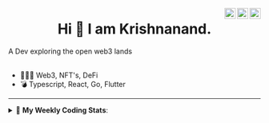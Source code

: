 <a href="https://twitter.com/incrypto32" target="_blank" rel="nofollow"><img align="right" alt="Pratik's Twitter" width="22px" src="https://cdn.jsdelivr.net/npm/simple-icons@v3/icons/twitter.svg" /></a><a href="https://www.linkedin.com/in/incrypto32" target="_blank" rel="nofollow"><img align="right" alt="Pratik's Linkdein" width="22px" src="https://cdn.jsdelivr.net/npm/simple-icons@v3/icons/linkedin.svg" /></a><a href="https://www.instagram.com/incrypto32" target="_blank" rel="nofollow"><img align="right" alt="Insta" width="22px" src="https://cdn.jsdelivr.net/npm/simple-icons@v3/icons/instagram.svg" /></a>

<center><h1> Hi 👋 I am Krishnanand. </h1></center>
A Dev exploring the open web3 lands

 <br /> 
 <br /> 

 
- 👨🏽‍💻  Web3, NFT's, DeFi
- 💣  Typescript, React, Go, Flutter
<!-- - 🌐 Visit my [porfolio website](https://incrypt32.github.io/) for complete background and contact. -->


---


<details> 
 <summary>🤖 <b>My Weekly Coding Stats</b>: </summary>
<br>

<!--START_SECTION:waka-->

```text
Markdown     11 mins         ██████░░░░░░░░░░░░░░░░░░░   23.54 %
TypeScript   10 mins         █████▒░░░░░░░░░░░░░░░░░░░   20.77 %
Rust         10 mins         █████░░░░░░░░░░░░░░░░░░░░   20.57 %
YAML         8 mins          ████▒░░░░░░░░░░░░░░░░░░░░   16.92 %
JSON         5 mins          ███░░░░░░░░░░░░░░░░░░░░░░   11.77 %
Other        1 min           █░░░░░░░░░░░░░░░░░░░░░░░░   03.74 %
```

<!--END_SECTION:waka-->

</details>


